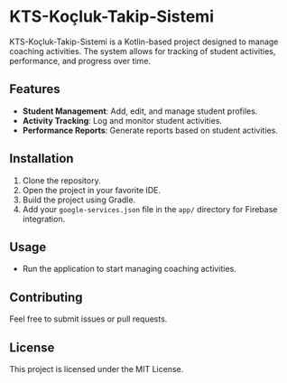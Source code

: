 # KTS-Koçluk-Takip-Sistemi

KTS-Koçluk-Takip-Sistemi is a Kotlin-based project designed to manage coaching activities. The system allows for tracking of student activities, performance, and progress over time.

## Features
- **Student Management**: Add, edit, and manage student profiles.
- **Activity Tracking**: Log and monitor student activities.
- **Performance Reports**: Generate reports based on student activities.

## Installation
1. Clone the repository.
2. Open the project in your favorite IDE.
3. Build the project using Gradle.
4. Add your `google-services.json` file in the `app/` directory for Firebase integration.

## Usage
- Run the application to start managing coaching activities.

## Contributing
Feel free to submit issues or pull requests.

## License
This project is licensed under the MIT License.
